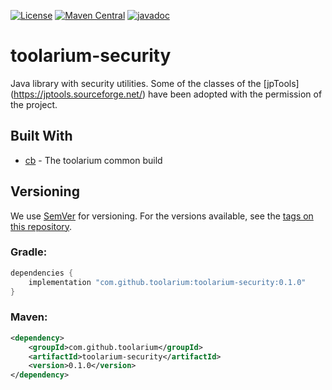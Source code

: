 [![License](https://img.shields.io/github/license/toolarium/toolarium-security)](https://github.com/toolarium/toolarium-security/blob/master/LICENSE)
[![Maven Central](https://img.shields.io/maven-central/v/com.github.toolarium/toolarium-security/0.1.0)](https://search.maven.org/artifact/com.github.toolarium/toolarium-security/0.1.0/jar)
[![javadoc](https://javadoc.io/badge2/com.github.toolarium/toolarium-security/javadoc.svg)](https://javadoc.io/doc/com.github.toolarium/toolarium-security)

# toolarium-security

Java library with security utilities.
Some of the classes of the [jpTools] (https://jptools.sourceforge.net/) have been adopted with the permission of the project.


## Built With

* [cb](https://github.com/toolarium/common-build) - The toolarium common build

## Versioning

We use [SemVer](http://semver.org/) for versioning. For the versions available, see the [tags on this repository](https://github.com/toolarium/toolarium-security/tags). 


### Gradle:

```groovy
dependencies {
    implementation "com.github.toolarium:toolarium-security:0.1.0"
}
```

### Maven:

```xml
<dependency>
    <groupId>com.github.toolarium</groupId>
    <artifactId>toolarium-security</artifactId>
    <version>0.1.0</version>
</dependency>
```